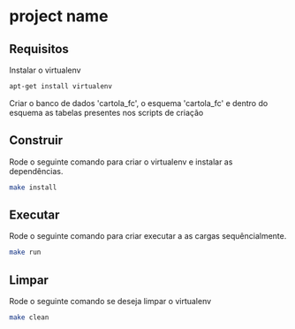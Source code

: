 # project name

## Requisitos

Instalar o virtualenv

```bash
apt-get install virtualenv
```
Criar o banco de dados 'cartola_fc', o esquema 'cartola_fc' e dentro do esquema as tabelas presentes nos scripts de criação

## Construir

Rode o seguinte comando para criar o virtualenv e instalar as dependências.

```bash
make install
```

## Executar

Rode o seguinte comando para criar executar a as cargas sequêncialmente.

```bash
make run
```

## Limpar

Rode o seguinte comando se deseja limpar o virtualenv

```bash
make clean
```

